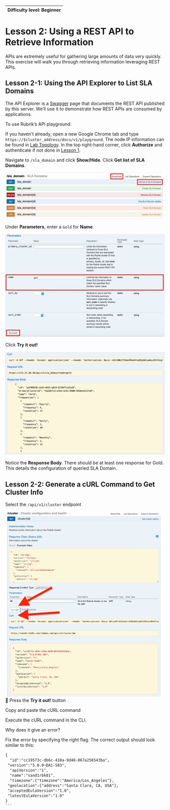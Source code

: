 | Difficulty level: Beginner | 
| --- |

# Lesson 2: Using a REST API to Retrieve Information

APIs are extremely useful for gathering large amounts of data very quickly. This exercise will walk you through retrieving information leveraging REST APIs.  

## Lesson 2-1: Using the API Explorer to List SLA Domains

The API Explorer is a [Swagger](https://swagger.io/) page that documents the REST API published by this server. We’ll use it to demonstrate how REST APIs are consumed by applications.

To use Rubrik’s API playground:

If you haven't already, open a new Google Chrome tab and type `https://$cluster_address/docs/v1/playground`. The node IP information can be found in [Lab Topology](/lab-topology.md). In the top right-hand corner, click **Authorize** and authenticate if not done in [Lesson 1](/Lesson-1.md).

Navigate to `/sla_domain` and click **Show/Hide**. Click **Get list of SLA Domains**.

![SLA Domains](/img/image2-1.png)

Under **Parameters**, enter a `Gold` for **Name**.

![Parameters](/img/image2-2.png)

Click **Try it out!**

![SLA Response](/img/image2-3.png)

Notice the **Response Body**. There should be at least one response for Gold. This details the configuration of queried SLA Domain.

## Lesson 2-2: Generate a cURL Command to Get Cluster Info

Select the `/api/v1/cluster` endpoint

![Cluster Endpoint](/img/image2-4.png)

Press the **Try it out!** button

Copy and paste the cURL command

Execute the cURL command in the CLI.

Why does it give an error?

Fix the error by specifying the right flag. The correct output should look similar to this:

```
{
  "id":"cc19573c-db6c-418a-9d48-067a256543ba",
 "version":"5.0.0~DA1-583",
  "apiVersion":"1",
  "name":"sand1rbk01",
  "timezone":{"timezone":"America/Los_Angeles"},
 "geolocation":{"address":"Santa Clara, CA, USA"},
 "acceptedEulaVersion":"1.0", 
 "latestEulaVersion":"1.0"
}
```
